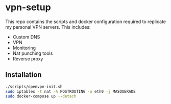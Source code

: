 # vpn-setup

This repo contains the scripts and docker configuration required to replicate my personal VPN servers. This includes:

 - Custom DNS
 - VPN
 - Monitoring
 - Nat punching tools
 - Reverse proxy

## Installation

```sh
./scripts/openvpn-init.sh
sudo iptables -t nat -A POSTROUTING -o eth0 -j MASQUERADE
sudo docker-compose up --detach
```
